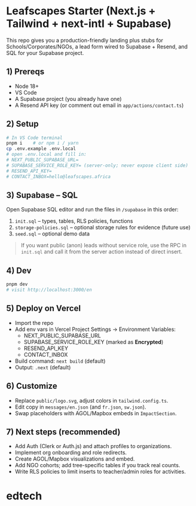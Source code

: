 # Leafscapes Starter (Next.js + Tailwind + next-intl + Supabase)

This repo gives you a production-friendly landing plus stubs for Schools/Corporates/NGOs, a lead form wired to Supabase + Resend, and SQL for your Supabase project.

## 1) Prereqs
- Node 18+
- VS Code
- A Supabase project (you already have one)
- A Resend API key (or comment out email in `app/actions/contact.ts`)

## 2) Setup
```bash
# In VS Code terminal
pnpm i    # or npm i / yarn
cp .env.example .env.local
# open .env.local and fill in:
# NEXT_PUBLIC_SUPABASE_URL=
# SUPABASE_SERVICE_ROLE_KEY= (server-only; never expose client side)
# RESEND_API_KEY=
# CONTACT_INBOX=hello@leafscapes.africa
```

## 3) Supabase – SQL
Open Supabase SQL editor and run the files in `/supabase` in this order:
1. `init.sql`  – types, tables, RLS policies, functions
2. `storage-policies.sql` – optional storage rules for evidence (future use)
3. `seed.sql`  – optional demo data

> If you want public (anon) leads without service role, use the RPC in `init.sql` and call it from the server action instead of direct insert.

## 4) Dev
```bash
pnpm dev
# visit http://localhost:3000/en
```

## 5) Deploy on Vercel
- Import the repo
- Add env vars in Vercel Project Settings → Environment Variables:
  - NEXT_PUBLIC_SUPABASE_URL
  - SUPABASE_SERVICE_ROLE_KEY  (marked as **Encrypted**)
  - RESEND_API_KEY
  - CONTACT_INBOX
- Build command: `next build` (default)
- Output: `.next` (default)

## 6) Customize
- Replace `public/logo.svg`, adjust colors in `tailwind.config.ts`.
- Edit copy in `messages/en.json` (and `fr.json`, `sw.json`).
- Swap placeholders with AGOL/Mapbox embeds in `ImpactSection`.

## 7) Next steps (recommended)
- Add Auth (Clerk or Auth.js) and attach profiles to organizations.
- Implement org onboarding and role redirects.
- Create AGOL/Mapbox visualizations and embed.
- Add NGO cohorts; add tree-specific tables if you track real counts.
- Write RLS policies to limit inserts to teacher/admin roles for activities.
# edtech
